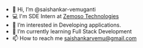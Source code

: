 - 👋 Hi, I’m @saishankar-vemuganti
- 💻 I'm SDE Intern at [Zemoso Technologies](https://www.zemosolabs.com/)
- 👀 I’m interested in Developing applications.
- 🌱 I’m currently learning Full Stack Development 
- 📫 How to reach me saishankarvemu@gmail.com



<!---
saishankar-vemuganti/saishankar-vemuganti is a ✨ special ✨ repository because its `README.md` (this file) appears on your GitHub profile.
You can click the Preview link to take a look at your changes.
--->
